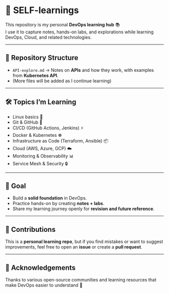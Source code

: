 # 🚀 SELF-learnings

This repository is my personal **DevOps learning hub** 📚  
I use it to capture notes, hands-on labs, and explorations while learning DevOps, Cloud, and related technologies.

---

## 📂 Repository Structure
- `API-explore.md` → Notes on **APIs** and how they work, with examples from **Kubernetes API**.
- (More files will be added as I continue learning)

---

## 🛠️ Topics I’m Learning
- Linux basics 🐧
- Git & GitHub 🔧
- CI/CD (GitHub Actions, Jenkins) ⚡
- Docker & Kubernetes ☸️
- Infrastructure as Code (Terraform, Ansible) 📦
- Cloud (AWS, Azure, GCP) ☁️
- Monitoring & Observability 📊
- Service Mesh & Security 🔒

---

## 🎯 Goal
- Build a **solid foundation** in DevOps.
- Practice hands-on by creating **notes + labs**.
- Share my learning journey openly for **revision and future reference**.

---

## 🤝 Contributions
This is a **personal learning repo**, but if you find mistakes or want to suggest improvements, feel free to open an **issue** or create a **pull request**.

---

## 🌟 Acknowledgements
Thanks to various open-source communities and learning resources that make DevOps easier to understand 🙌
